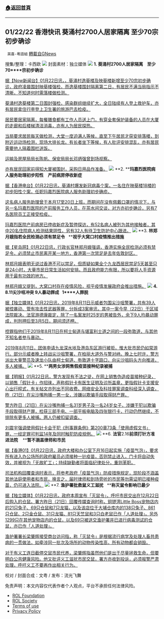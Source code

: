 ###  [:house:返回首頁](https://github.com/ourhimalayas/txt)
---


## 01/22/22 香港快讯 葵涌村2700人居家隔离 至少70宗初步确诊
` 英喜-粵語組` [轉載自GNews](https://gnews.org/zh-hans/1894635/)

搜集/整理：卡西欧
![](https://assets.gnews.org/wp-content/uploads/2022/01/0122fenmian.jpg)
封面素材：独立媒体
![](https://assets.gnews.org/wp-content/uploads/2022/01/Screen-Shot-2022-01-22-at-10.22.16-AM.png)
**1. ****葵涌村****2700****人居家隔离****    ****至少****70****宗初步确诊**

[据【Now新闻台】01月22日讯，，葵涌村逸葵楼及映葵楼新增至少70宗初步确诊，政府凌晨围封映葵楼强检，而逸葵楼围封隔离第二日，有居民不满当局指示不清晰，不知道何时需落楼做检测。](https://news.now.com/home/local/player?newsId=464106)

[葵涌村逸葵楼第二日围封强检，感染群组继续扩大，全日陆续有人登上救护车，亦有居民拿住行李登上卫生署的旅游巴去检疫。](https://news.now.com/home/local/player?newsId=464106)

[居民要居家隔离，每餐膳食都有工作人员送上门，有穿全套保护装备的人员在大厦的走廊和后楼梯清洁消毒，亦有人为居民探热。](https://news.now.com/home/local/player?newsId=464106)

[当局要求居民每天做检测，大堂一度迫满人等候，直至下午居民才获安排落楼，到附近运动场检测，现场大排长龙。有长者坐下等候，有人批评安排混乱，亦有居民需要他人隔着围栏送饭。](https://news.now.com/home/local/player?newsId=464106)

[运输及房屋局局长陈帆、保安局局长邓炳强曾到场视察。](https://news.now.com/home/local/player?newsId=464106)

[亦有居民回家前得知大厦被围封，采购日用品作准备。](https://news.now.com/home/local/player?newsId=464106)
![](https://assets.gnews.org/wp-content/uploads/2022/01/Screen-Shot-2022-01-22-at-10.22.25-AM.png)
**2. ****玛嘉烈医院病人服务助理初步阳性　产前病房停收新症**

[据【香港电台】01月22日讯，葵涌村爆发新冠病毒个案，一名住在映葵楼18楼的初步阳性个案，任职玛嘉烈医院病人服务助理初步确疹。](https://news.rthk.hk/rthk/ch/component/k2/1630097-20220122.htm?spTabChangeable=0)

[这名病人服务助理曾于本月17至20日上班，而期间在没有佩戴口罩的情况下，与另一名玛嘉烈医院的产前服务工作人员，在茶水间交谈，对方亦初步确诊，另有7名医院员工正接受检疫。](https://news.rthk.hk/rthk/ch/component/k2/1630097-20220122.htm?spTabChangeable=0)

[玛嘉烈医院产前病房已停收新症及暂停探访，有52名病人被列为其他接触者，其中20名住院病人检测结果阴性，另有32人有待卫生防护中心跟进。](https://news.rthk.hk/rthk/ch/component/k2/1630097-20220122.htm?spTabChangeable=0)
![](https://assets.gnews.org/wp-content/uploads/2022/01/Screen-Shot-2022-01-22-at-10.23.37-AM.png)
**3. ****林郑月娥指若全民检测必须有禁足令****   ****视乎大窝口村疫情推出措施**

[据【星岛网】01月22日讯，行政长官林郑月娥强调，香港实施全民检测必须有禁足令，必须禁止市民离开某一地方，香港第一次禁足是去年佐敦封区。](https://std.stheadline.com/realtime/article/1801325/即時-港聞-第5波疫情-林鄭月娥指若全民檢測必須有禁足令-視乎大窩口邨疫情推出措施)

[林郑月娥表明无说过香港不可以禁足，但质疑如果全个九龙西居民禁足5天甚至只是24小时，大量市民日常生活如何安排。而且政府能力有限，所以要将人手资源用于最有功效的地方。](https://std.stheadline.com/realtime/article/1801325/即時-港聞-第5波疫情-林鄭月娥指若全民檢測必須有禁足令-視乎大窩口邨疫情推出措施)

[林郑月娥又提到，大窝口村存在疫情风险，视乎疫情发展政府会推出措施。](https://std.stheadline.com/realtime/article/1801325/即時-港聞-第5波疫情-林鄭月娥指若全民檢測必須有禁足令-視乎大窩口邨疫情推出措施)
![](https://assets.gnews.org/wp-content/uploads/2022/01/Screen-Shot-2022-01-22-at-10.23.46-AM.png)
**4. 8.11****尖沙咀冲突**** 9****人暴动罪成****   1****人罪脱**

[据【独立媒体】01月22日讯，2019年8月11日示威者包围尖沙咀警署，共有39人被控暴动、管有攻击性武器等罪，分拆成3案审讯，其中一案今早（22日）于区域法院裁决。法官游德康裁定，除了一名案发时25岁的男被告外，余下9人均暴动罪成，判刑押后至3月5日，期间须还柙。](https://www.inmediahk.net/node/社運/811尖沙咀衝突-9人暴動罪成-1人罪脫)

[控罪指他们于2019年8月11日在柯士甸道与堪富利士道之间的一段弥敦道，与其他不知名者参与暴动。](https://www.inmediahk.net/node/社運/811尖沙咀衝突-9人暴動罪成-1人罪脫)

[2019年8月11日，团体申请九龙深水埗及港岛东区游行被拒，惟大批市民仍如常游行。部分示威者晚上转战尖沙咀警署，在柏丽大道外与警对峙。晚上七时许，警方派出大量警员及速龙小队由柯士甸道、弥敦道十字路口，向尖沙咀码头方向推进，多人被捕。](https://www.inmediahk.net/node/社運/811尖沙咀衝突-9人暴動罪成-1人罪脫)
![](https://assets.gnews.org/wp-content/uploads/2022/01/Screen-Shot-2022-01-22-at-10.23.54-AM.png)
**5. ****两男女涉网售假疫苗接种纪录被捕**

[据【明报】01月22日讯，警方发现有不法之徒，在网上销售伪造疫苗接种纪录，以销售「假针卡」作招徕，声称假针卡有医生证明及诊所盖章，更指假针卡支援安心出行程式，有关帖文亦列出不同收费。网络安全及科技罪案调查科经深入调查，昨（21日）在尖沙嘴拘捕一男一女，涉嫌以欺骗手段取得财产罪。](https://news.mingpao.com/ins/港聞/article/20220122/s00001/1642845353271/兩男女涉網售假疫苗接種紀錄被捕)

[警方昨日（21日）在尖沙嘴拘捕一名31岁男子及一名24岁女子，涉嫌干犯以欺骗手段取得财产罪，检获三部手电、一部平板电脑及四张银行卡，行动仍然继续，不排除有更多人被捕。两人仍被扣留调查。](https://news.mingpao.com/ins/港聞/article/20220122/s00001/1642845353271/兩男女涉網售假疫苗接種紀錄被捕)

[刘震宇强调使用假针卡会干犯《刑事罪条例》第200章73条「使用虚假文书」罪，一经定罪可判监14年及同时触犯防疫规例。](https://news.mingpao.com/ins/港聞/article/20220122/s00001/1642845353271/兩男女涉網售假疫苗接種紀錄被捕)
![](https://assets.gnews.org/wp-content/uploads/2022/01/Screen-Shot-2022-01-22-at-10.24.03-AM.png)
**6. ****法官****2.16****前须打针方准进法院****    ****暂不涵盖律师和市民**

[据【香港01】01月22日讯，政府大楼和办公室下月16日起实施「疫苗气泡」，要求所有进入办公场所的政府雇员必须接种一针疫苗，否则禁止进入，门卡将自动失效，并被视为「无故旷工」；持续缺勤者将面临纪律处分，重则革职。](https://www.hk01.com/政情/727268/疫苗氣泡-法官2-16前須打針方准入法院-暫不涵蓋律師-市民)

[司法机构回覆查询时表示，将参考政府「疫苗气泡」防疫措施规定，现阶段不涵盖其他法庭使用者和市民，换言之，届时律师和到场旁听的市民等勿需证明已接种疫苗，仍可进入法院。](https://www.hk01.com/政情/727268/疫苗氣泡-法官2-16前須打針方准入法院-暫不涵蓋律師-市民)
![](https://assets.gnews.org/wp-content/uploads/2022/01/Screen-Shot-2022-01-22-at-10.24.12-AM.png)
**7. ****渔护署批救鼠义工滋扰****   ****称灭鼠令影响已最少**

[据【独立媒体】01月22日讯，政府本周宣布「灭鼠令」，呼吁市民交出在12月22日后购入的仓鼠。署方昨日（21日）回覆传媒查询时称，铜锣湾Little Boss宠物店内的21只兔子、69只仓鼠和7只龙猫，以及该店位于大埔仓库内的138只兔子、861只仓鼠、2只金仓鼠、31只龙猫、81只天竺鼠和3只白老鼠已作「人道处理」。另外1299只在其他宠物店内的仓鼠，以及69只被送交渔护署并已进行病毒测试的仓鼠，亦已作「人道处理」。](https://www.inmediahk.net/node/政經/漁護署批救鼠義工滋擾-稱滅鼠令影響已最少)

[渔护署署长梁肇辉接受商台访问指，称「灭鼠令」是根据流行病学及处理人畜共患病的一贯做法，如牵涉同一批次及场所的动物传染性高，所有动物都会销毁。](https://www.inmediahk.net/node/政經/漁護署批救鼠義工滋擾-稱滅鼠令影響已最少)

[对于有义工连日截停交鼠市民代养，梁肇辉指虽然他们是出于尽量拯救生命，但要明白公共健康风险。他又批评义工滋扰市民交鼠，署方亦收到投诉，必须报警严肃处理，呼吁义工不要再作出相关行为。](https://www.inmediahk.net/node/政經/漁護署批救鼠義工滋擾-稱滅鼠令影響已最少)

校对 / 封面合成：文粤 / 发布：流光飞舞

 

免责声明：本文内容仅代表作者个人观点，平台不承担任何法律风险。

- [ROL Foundation](https://rolfoundation.org/)
- [ROL Society](https://rolsociety.org/)
- [Terms of use](https://gnews.org/terms-of-use-3/)
- [Privacy Policy](https://gnews.org/privacy-policy/)
